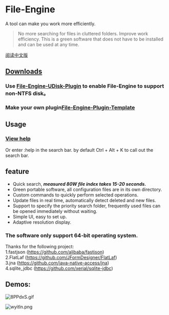 # File-Engine
A tool can make you work more efficiently.

>No more searching for files in cluttered folders.
 Improve work efficiency.
 This is a green software that does not have to be installed and can be used at any time.

[阅读中文版](https://github.com/XUANXUQAQ/File-Engine/blob/master/README-cn.md)   
## [Downloads](https://github.com/XUANXUQAQ/File-Engine/releases/)
### Use [File-Engine-UDisk-Plugin](https://github.com/XUANXUQAQ/File-Engine-UDisk-Plugin) to enable File-Engine to support non-NTFS disk。
### Make your own plugin[File-Engine-Plugin-Template](https://github.com/XUANXUQAQ/File-Engine-Plugin-Template)
## Usage
### [View help](https://github.com/XUANXUQAQ/File-Engine/wiki/Usage)   
Or enter :help in the search bar. by default Ctrl + Alt + K to call out the search bar.
## feature
  * Quick search, ***measured 80W file index takes 15-20 seconds.***
  * Green portable software, all configuration files are in its own directory.
  * Custom commands to quickly perform selected operations.
  * Update files in real time, automatically detect deleted and new files.
  * Support to specify the priority search folder, frequently used files can be opened immediately without waiting.
  * Simple UI, easy to set up.
  * Adaptive resolution display.   
### The software only support 64-bit operating system.

Thanks for the following project:   
1.fastjson (https://github.com/alibaba/fastjson)   
2.FlatLaf (https://github.com/JFormDesigner/FlatLaf)   
3.jna (https://github.com/java-native-access/jna)   
4.sqlite_jdbc (https://github.com/xerial/sqlite-jdbc)   

## Demos:
![8PPdxS.gif](https://github.com/XUANXUQAQ/File-Engine/raw/master/%E6%BC%94%E7%A4%BA.gif)

![wyitln.png](https://s1.ax1x.com/2020/09/15/wyitln.png)
